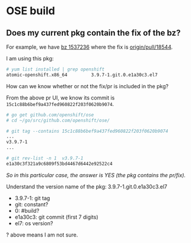 # OSE build

## Does my current pkg contain the fix of the bz?

For example, we have [bz 1537236](https://bugzilla.redhat.com/show_bug.cgi?id=1537236)
where the fix is [origin/pull/18544](https://github.com/openshift/origin/pull/18544).

I am using this pkg:

```sh
# yum list installed | grep openshift
atomic-openshift.x86_64         3.9.7-1.git.0.e1a30c3.el7
```

How can we know whether or not the fix/pr is included in the pkg?

From the above pr UI, we know its commit is `15c1c88b6bef9a437fed960822f203f0620b9074`.

```sh
# go get github.com/openshift/ose
# cd ~/go/src/github.com/openshift/ose/

# git tag --contains 15c1c88b6bef9a437fed960822f203f0620b9074
...
v3.9.7-1
...

# git rev-list -n 1  v3.9.7-1
e1a30c3f321a9c6809f53bd4467d6442e92522c4
```

_So in this particular case, the answer is YES (the pkg contains the pr/fix)._

Understand the version name of the pkg: 3.9.7-1.git.0.e1a30c3.el7

* 3.9.7-1: git tag
* git: constant?
* 0: #build?
* e1a30c3: git commit (first 7 digits)
* el7: os version?

? above means I am not sure.
